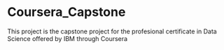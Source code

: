# Coursera_Capstone
This project is the capstone project for the profesional certificate in Data Science offered by IBM through Coursera
